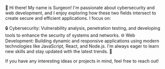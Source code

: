👋 Hi there! My name is Surgeon!
I'm passionate about cybersecurity and web development, and I enjoy exploring how these two fields intersect to create secure and efficient applications. I focus on:

🔒 Cybersecurity: Vulnerability analysis, penetration testing, and developing tools to enhance the security of systems and networks.
🌐 Web Development: Building dynamic and responsive applications using modern technologies like JavaScript, React, and Node.js.
I'm always eager to learn new skills and stay updated with the latest trends. 🚀

If you have any interesting ideas or projects in mind, feel free to reach out!
